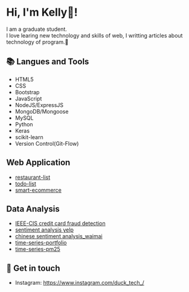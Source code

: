 # Hi, I'm Kelly🍼! 
I am a graduate student.  
I love learing new technology and skills of web, I writting articles about technology of program.🐣

<!-- ## 🤓 My values
🍏 Beginner's mindset and curiosity<br>
🙌 Sharing anything I learned<br> -->

## 📚 Langues and Tools
- HTML5
- CSS
- Bootstrap
- JavaScript
- NodeJS/ExpressJS
- MongoDB/Mongoose
- MySQL
- Python
- Keras
- scikit-learn
- Version Control(Git-Flow)

## Web Application
- [restaurant-list](https://github.com/duck-tech/restaurant-list)
- [todo-list](https://github.com/duck-tech/todo-list)
- [smart-ecommerce](https://github.com/duck-tech/smart)

## Data Analysis
- [IEEE-CIS credit card fraud detection](https://github.com/duck-tech/IEEE-CIS-credit-card-fraud-detection)
- [sentiment analysis yelp](https://github.com/duck-tech/sentiment-analysis-yelp)
- [chinese sentiment analysis_waimai](https://github.com/duck-tech/chinese-sentiment-analysis_waimai)
- [time-series-portfolio](https://github.com/duck-tech/time-series-portfolio)
- [time-series-pm25](https://github.com/duck-tech/time-series-pm25)
 
## 🔗 Get in touch
- Instagram: https://www.instagram.com/duck_tech_/

